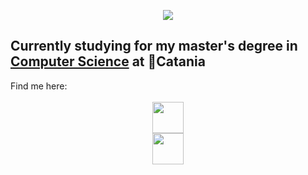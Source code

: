 <html>
  <body>
    <p align="center">
      <img src="https://capsule-render.vercel.app/api?text=Hey%20Everyone!&animation=fadeIn&type=waving&color=gradient&height=100"/>
    </p>
    <h2>
      Currently studying for my master's degree in <a href="https://web.dmi.unict.it/corsi/lm-18">Computer Science</a> at 📍Catania
    </h2>
    Find me here: <br><br>
    <div style="display: flex; justify-content: center; align-items: center;">
      <a href="https://www.instagram.com/giada_margarone/"><img height="50" src="https://upload.wikimedia.org/wikipedia/commons/thumb/a/a5/Instagram_icon.png/600px-Instagram_icon.png" style="display: box;"/>
      </a>
    </div>
    <div style="display: flex; justify-content: center; align-items: center;">
      <a href="https://www.linkedin.com/in/giada-margarone-352510240/"><img height="50" src="https://cdn1.iconfinder.com/data/icons/logotypes/32/circle-linkedin-512.png" style="display: box;"/>
      </a>
    </div>
  </body>
</html>

